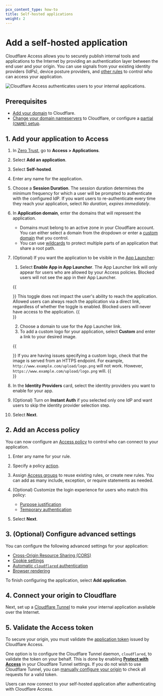 ```yaml
---
pcx_content_type: how-to
title: Self-hosted applications
weight: 2
---
```


# Add a self-hosted application

Cloudflare Access allows you to securely publish internal tools and applications to the Internet by providing an authentication layer between the end user and your origin. You can use signals from your existing identity providers (IdPs), device posture providers, and [other rules](/cloudflare-one/policies/access/#selectors) to control who can access your application.

![Cloudflare Access authenticates users to your internal applications.](/cloudflare-one/static/documentation/applications/network-diagram.png)

## Prerequisites

- [Add your domain](/fundamentals/get-started/setup/add-site/) to Cloudflare.
- [Change your domain nameservers](/dns/zone-setups/full-setup/) to Cloudflare, or configure a [partial (`CNAME`) setup](/dns/zone-setups/partial-setup/).

## 1. Add your application to Access

1. In [Zero Trust](https://one.dash.cloudflare.com), go to **Access > Applications**.

2. Select **Add an application**.

3. Select **Self-hosted**.

4. Enter any name for the application.

5. Choose a **Session Duration**. The session duration determines the minimum frequency for which a user will be prompted to authenticate with the configured IdP. If you want users to re-authenticate every time they reach your application, select _No duration, expires immediately_.

6. In **Application domain**, enter the domains that will represent the application.
   - Domains must belong to an active zone in your Cloudflare account. You can either select a domain from the dropdown or enter a [custom domain](/cloudflare-for-platforms/cloudflare-for-saas/security/access-for-saas/) that you control.
   - You can use [wildcards](/cloudflare-one/policies/access/app-paths/) to protect multiple parts of an application that share a root path.

7. (Optional) If you want the application to be visible in the [App Launcher](/cloudflare-one/applications/app-launcher):
   1. Select **Enable App in App Launcher**. The App Launcher link will only appear for users who are allowed by your Access policies. Blocked users will not see the app in their App Launcher.

   {{<Aside type="note">}}
   This toggle does not impact the user's ability to reach the application. Allowed users can always reach the application via a direct link, regardless of whether the toggle is enabled. Blocked users will never have access to the application.
   {{</Aside>}}

   2. Choose a domain to use for the App Launcher link.
   3. To add a custom logo for your application, select **Custom** and enter a link to your desired image.

   {{<Aside type="note">}}
   If you are having issues specifying a custom logo, check that the image is served from an HTTPS endpoint. For example, `http://www.example.com/upload/logo.png` will not work. However, `https://www.example.com/upload/logo.png` will.
   {{</Aside>}}

8. In the **Identity Providers** card, select the identity providers you want to enable for your app.

9. (Optional) Turn on **Instant Auth** if you selected only one IdP and want users to skip the identity provider selection step.

10. Select **Next**.

## 2. Add an Access policy

You can now configure an [Access policy](/cloudflare-one/policies/access/) to control who can connect to your application.

1. Enter any name for your rule.

2. Specify a policy [action](/cloudflare-one/policies/access/#actions).

3. Assign [Access groups](/cloudflare-one/identity/users/groups/) to reuse existing rules, or create new rules. You can add as many include, exception, or require statements as needed.

4. (Optional) Customize the login experience for users who match this policy:
   - [Purpose justification](/cloudflare-one/policies/access/require-purpose-justification/)
   - [Temporary authentication](/cloudflare-one/policies/access/temporary-auth/)

5. Select **Next**.

## 3. (Optional) Configure advanced settings

You can configure the following advanced settings for your application:
- [Cross-Origin Resource Sharing (CORS)](/cloudflare-one/identity/authorization-cookie/cors/)
- [Cookie settings](/cloudflare-one/identity/authorization-cookie/#cookie-settings)
- [Automatic `cloudflared` authentication](/cloudflare-one/applications/non-http/#automatic-cloudflared-authentication)
- [Browser rendering](/cloudflare-one/applications/non-http/#rendering-in-the-browser)

To finish configuring the application, select **Add application**.

## 4. Connect your origin to Cloudflare

Next, set up a [Cloudflare Tunnel](/cloudflare-one/connections/connect-apps/) to make your internal application available over the Internet.

## 5. Validate the Access token

To secure your origin, you must validate the [application token](/cloudflare-one/identity/authorization-cookie/) issued by Cloudflare Access.

One option is to configure the Cloudflare Tunnel daemon, `cloudflared`, to validate the token on your behalf. This is done by enabling [**Protect with Access**](/cloudflare-one/connections/connect-apps/install-and-setup/tunnel-guide/local/local-management/ingress/#access) in your Cloudflare Tunnel settings. If you do not wish to use Cloudflare Tunnel, you can [manually configure your origin](/cloudflare-one/identity/authorization-cookie/validating-json/) to check all requests for a valid token.

Users can now connect to your self-hosted application after authenticating with Cloudflare Access.
